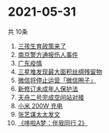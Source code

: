 # 2021-05-31
  共 10条

  <!-- BEGIN -->
  <!-- 最后更新时间:Mon May 31 2021 10:51:37 GMT+0000 (Coordinated Universal Time) -->
  1. [三孩生育政策来了](https://www.zhihu.com/search?q=三孩政策)
1. [南京警方通报伤人事件](https://www.zhihu.com/search?q=南京新街口)
1. [广东疫情](https://www.zhihu.com/search?q=广东疫情)
1. [三星堆发现最大面积丝绸残留物](https://www.zhihu.com/search?q=三星堆)
1. [微信将停止运营「微信圈子」](https://www.zhihu.com/search?q=微信圈子)
1. [新修订未成年人保护法](https://www.zhihu.com/search?q=未成年人保护法)
1. [天舟二号完成空间站对接](https://www.zhihu.com/search?q=天舟二号)
1. [小米 200W 充电](https://www.zhihu.com/search?q=小米电池)
1. [张艺谋太太发文](https://www.zhihu.com/search?q=张艺谋太太)
1. [《哆啦A梦：伴我同行 2》](https://www.zhihu.com/search?q=哆啦A梦：伴我同行2)
  <!-- END -->
  